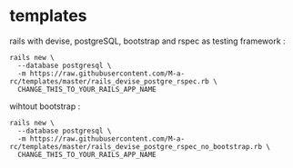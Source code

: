 # templates

rails with devise, postgreSQL, bootstrap and rspec as testing framework :

```
rails new \
  --database postgresql \
  -m https://raw.githubusercontent.com/M-a-rc/templates/master/rails_devise_postgre_rspec.rb \
  CHANGE_THIS_TO_YOUR_RAILS_APP_NAME
```

wihtout bootstrap : 

````
rails new \
  --database postgresql \
  -m https://raw.githubusercontent.com/M-a-rc/templates/master/rails_devise_postgre_rspec_no_bootstrap.rb \
  CHANGE_THIS_TO_YOUR_RAILS_APP_NAME
